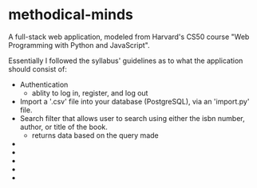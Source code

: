 # methodical-minds

A full-stack web application, modeled from Harvard's CS50 course "Web Programming with Python and JavaScript". 

Essentially I followed the syllabus' guidelines as to what the application should consist of:
  - Authentication
    - ablity to log in, register, and log out
  - Import a '.csv' file into your database (PostgreSQL), via an 'import.py' file.
  - Search filter that allows user to search using either the isbn number, author, or title of the book.
    - returns data based on the query made
  -
  -
  -
  -
  -
